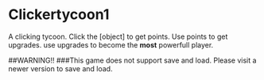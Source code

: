 # Clickertycoon1
A clicking tycoon. Click the [object] to get points. Use points to get upgrades. use upgrades to become the **most** powerfull player. 

##WARNING!!
###This game does not support save and load. Please visit a newer version to save and load. 